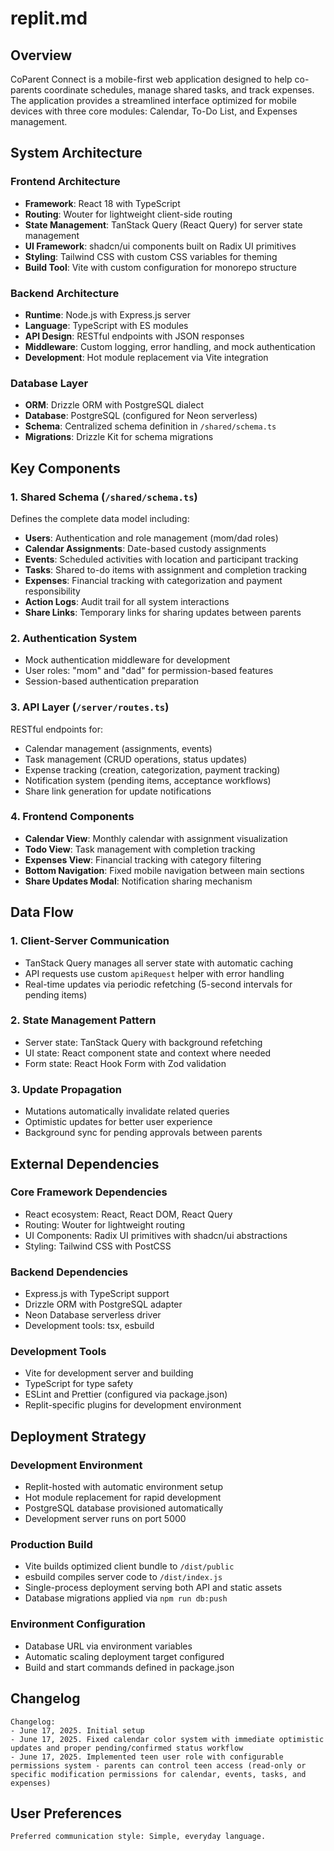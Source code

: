 # replit.md

## Overview

CoParent Connect is a mobile-first web application designed to help co-parents coordinate schedules, manage shared tasks, and track expenses. The application provides a streamlined interface optimized for mobile devices with three core modules: Calendar, To-Do List, and Expenses management.

## System Architecture

### Frontend Architecture
- **Framework**: React 18 with TypeScript
- **Routing**: Wouter for lightweight client-side routing
- **State Management**: TanStack Query (React Query) for server state management
- **UI Framework**: shadcn/ui components built on Radix UI primitives
- **Styling**: Tailwind CSS with custom CSS variables for theming
- **Build Tool**: Vite with custom configuration for monorepo structure

### Backend Architecture
- **Runtime**: Node.js with Express.js server
- **Language**: TypeScript with ES modules
- **API Design**: RESTful endpoints with JSON responses
- **Middleware**: Custom logging, error handling, and mock authentication
- **Development**: Hot module replacement via Vite integration

### Database Layer
- **ORM**: Drizzle ORM with PostgreSQL dialect
- **Database**: PostgreSQL (configured for Neon serverless)
- **Schema**: Centralized schema definition in `/shared/schema.ts`
- **Migrations**: Drizzle Kit for schema migrations

## Key Components

### 1. Shared Schema (`/shared/schema.ts`)
Defines the complete data model including:
- **Users**: Authentication and role management (mom/dad roles)
- **Calendar Assignments**: Date-based custody assignments
- **Events**: Scheduled activities with location and participant tracking
- **Tasks**: Shared to-do items with assignment and completion tracking
- **Expenses**: Financial tracking with categorization and payment responsibility
- **Action Logs**: Audit trail for all system interactions
- **Share Links**: Temporary links for sharing updates between parents

### 2. Authentication System
- Mock authentication middleware for development
- User roles: "mom" and "dad" for permission-based features
- Session-based authentication preparation

### 3. API Layer (`/server/routes.ts`)
RESTful endpoints for:
- Calendar management (assignments, events)
- Task management (CRUD operations, status updates)
- Expense tracking (creation, categorization, payment tracking)
- Notification system (pending items, acceptance workflows)
- Share link generation for update notifications

### 4. Frontend Components
- **Calendar View**: Monthly calendar with assignment visualization
- **Todo View**: Task management with completion tracking
- **Expenses View**: Financial tracking with category filtering
- **Bottom Navigation**: Fixed mobile navigation between main sections
- **Share Updates Modal**: Notification sharing mechanism

## Data Flow

### 1. Client-Server Communication
- TanStack Query manages all server state with automatic caching
- API requests use custom `apiRequest` helper with error handling
- Real-time updates via periodic refetching (5-second intervals for pending items)

### 2. State Management Pattern
- Server state: TanStack Query with background refetching
- UI state: React component state and context where needed
- Form state: React Hook Form with Zod validation

### 3. Update Propagation
- Mutations automatically invalidate related queries
- Optimistic updates for better user experience
- Background sync for pending approvals between parents

## External Dependencies

### Core Framework Dependencies
- React ecosystem: React, React DOM, React Query
- Routing: Wouter for lightweight routing
- UI Components: Radix UI primitives with shadcn/ui abstractions
- Styling: Tailwind CSS with PostCSS

### Backend Dependencies
- Express.js with TypeScript support
- Drizzle ORM with PostgreSQL adapter
- Neon Database serverless driver
- Development tools: tsx, esbuild

### Development Tools
- Vite for development server and building
- TypeScript for type safety
- ESLint and Prettier (configured via package.json)
- Replit-specific plugins for development environment

## Deployment Strategy

### Development Environment
- Replit-hosted with automatic environment setup
- Hot module replacement for rapid development
- PostgreSQL database provisioned automatically
- Development server runs on port 5000

### Production Build
- Vite builds optimized client bundle to `/dist/public`
- esbuild compiles server code to `/dist/index.js`
- Single-process deployment serving both API and static assets
- Database migrations applied via `npm run db:push`

### Environment Configuration
- Database URL via environment variables
- Automatic scaling deployment target configured
- Build and start commands defined in package.json

## Changelog
```
Changelog:
- June 17, 2025. Initial setup
- June 17, 2025. Fixed calendar color system with immediate optimistic updates and proper pending/confirmed status workflow
- June 17, 2025. Implemented teen user role with configurable permissions system - parents can control teen access (read-only or specific modification permissions for calendar, events, tasks, and expenses)
```

## User Preferences
```
Preferred communication style: Simple, everyday language.
```